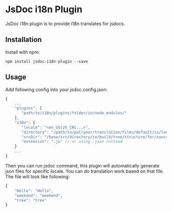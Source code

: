 # JsDoc i18n Plugin

JsDoc i18n plugin is to provide i18n translates for jsdocs.


## Installation

Install with npm:

    npm install jsdoc-i18n-plugin --save
    
    
## Usage

Add following config into your jsdoc.config.json:

```javascript
{
    ...
    "plugins": [
       "path/to/i18n/plugins/folder/in/node_modules/"
    ],
    "i18n": {
       "locale": "<en_US|zh_CN|...>", 
       "directory": "/path/to/put/your/translation/files/default/is/locales/in/working/directory",
       "srcDir": "/base/src/directory/to/build/tree/structure/for/source/files/default/is/current/directory",
       "extension": ".js" // or using .json instead.
    }
    ...
}
```

Then you can run jsdoc command, this plugin will automatically generate json files for specific locale. You can do translation work based on that file. The file will look like following: 


```javascript
{
    "Hello": "Hello",
    "weekend": "weekend",
    "tree": "tree"
}
```
